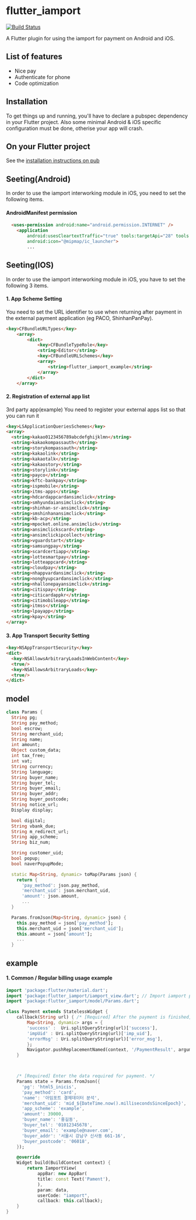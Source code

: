 # flutter_iamport
[![Build Status](https://img.shields.io/badge/pub-v0.0.7-success.svg)](https://travis-ci.org/roughike/flutter_iamport)

A Flutter plugin for using the iamport for payment on Android and iOS.

## List of features

- Nice pay
- Authenticate for phone
- Code optimization

## Installation

To get things up and running, you'll have to declare a pubspec dependency in your Flutter project. Also some minimal Android & iOS specific configuration must be done, otherise your app will crash.

## On your Flutter project

See the [installation instructions on pub](https://pub.dartlang.org/packages/flutter_iamport#-installing-tab-)

## Seeting(Android)
In order to use the iamport interworking module in iOS, you need to set the following items.
#### AndroidManifest permission

```html
  <uses-permission android:name="android.permission.INTERNET" />
    <application
        android:usesCleartextTraffic="true" tools:targetApi="28" tools:ignore="GoogleAppIndexingWarning"
        android:icon="@mipmap/ic_launcher">
        ...
```

## Seeting(IOS)
In order to use the iamport interworking module in iOS, you have to set the following 3 items.

#### 1. App Scheme Setting
You need to set the URL identifier to use when returning after payment in the external payment application (eg PACO, ShinhanPanPay).

```html
<key>CFBundleURLTypes</key>
	<array>
		<dict>
			<key>CFBundleTypeRole</key>
			<string>Editor</string>
			<key>CFBundleURLSchemes</key>
			<array>
				<string>flutter_iamport_example</string>
			</array>
		</dict>
	</array>
```

#### 2. Registration of external app list
3rd party app(example) You need to register your external apps list so that you can run it

```html
<key>LSApplicationQueriesSchemes</key>
<array>
  <string>kakao0123456789abcdefghijklmn</string>
  <string>kakaokompassauth</string>
  <string>storykompassauth</string>
  <string>kakaolink</string>
  <string>kakaotalk</string>
  <string>kakaostory</string>
  <string>storylink</string>
  <string>payco</string>
  <string>kftc-bankpay</string>
  <string>ispmobile</string>
  <string>itms-apps</string>
  <string>hdcardappcardansimclick</string>
  <string>smhyundaiansimclick</string>
  <string>shinhan-sr-ansimclick</string>
  <string>smshinhanansimclick</string>
  <string>kb-acp</string>
  <string>mpocket.online.ansimclick</string>
  <string>ansimclickscard</string>
  <string>ansimclickipcollect</string>
  <string>vguardstart</string>
  <string>samsungpay</string>
  <string>scardcertiapp</string>
  <string>lottesmartpay</string>
  <string>lotteappcard</string>
  <string>cloudpay</string>
  <string>nhappvardansimclick</string>
  <string>nonghyupcardansimclick</string>
  <string>nhallonepayansimclick</string>
  <string>citispay</string>
  <string>citicardappkr</string>
  <string>citimobileapp</string>
  <string>itmss</string>
  <string>lpayapp</string>
  <string>kpay</string>
</array>
```

#### 3. App Transport Security Setting

```html
<key>NSAppTransportSecurity</key>
<dict>
  <key>NSAllowsArbitraryLoadsInWebContent</key>
  <true/>
  <key>NSAllowsArbitraryLoads</key>
  <true/>
</dict>
```

## model
``` dart
class Params {
  String pg;
  String pay_method;
  bool escrow;
  String merchant_uid;
  String name;
  int amount;
  Object custom_data;
  int tax_free;
  int vat;
  String currency;
  String language;
  String buyer_name;
  String buyer_tel;
  String buyer_email;
  String buyer_addr;
  String buyer_postcode;
  String notice_url;
  Display display;

  bool digital;
  String vbank_due;
  String m_redirect_url;
  String app_scheme;
  String biz_num;

  String customer_uid;
  bool popup;
  bool naverPopupMode;

  static Map<String, dynamic> toMap(Params json) {
    return {
      'pay_method': json.pay_method,
      'merchant_uid': json.merchant_uid,
      'amount': json.amount,
      ...
  }

  Params.fromJson(Map<String, dynamic> json) {
    this.pay_method = json['pay_method'];
    this.merchant_uid = json['merchant_uid'];
    this.amount = json['amount'];
    ...
  }
```

## example

#### 1. Common / Regular billing usage example
```dart
import 'package:flutter/material.dart';
import 'package:flutter_iamport/iamport_view.dart'; // Import iamport payment module.
import 'package:flutter_iamport/model/Params.dart';

class Payment extends StatelessWidget {
    callback(String url) { /* [Required] After the payment is finished, change the router and deliver the result. */
        Map<String, dynamic> args = {
        'success' :  Uri.splitQueryString(url)['success'],
        'impUid' : Uri.splitQueryString(url)['imp_uid'],
        'errorMsg' : Uri.splitQueryString(url)['error_msg'],
        };
        Navigator.pushReplacementNamed(context, '/PaymentResult', arguments: args);
    }



    /* [Required] Enter the data required for payment. */    
    Params state = Params.fromJson({
      'pg': 'html5_inicis',
      'pay_method': 'card',
      'name': '아임포트 결제데이터 분석',
      'merchant_uid': 'mid_${DateTime.now().millisecondsSinceEpoch}',
      'app_scheme': 'example',
      'amount': 39000,
      'buyer_name': '홍길동',
      'buyer_tel': '01012345678',
      'buyer_email': 'example@naver.com',
      'buyer_addr': '서울시 강남구 신사동 661-16',
      'buyer_postcode': '06018',
    });

    @override
    Widget build(BuildContext context) {
        return IamportView(
            appBar: new AppBar(
            title: const Text('Pament'),
            ),
            param: data,
            userCode: "iamport",
            callback: this.callback);
    }
}
```